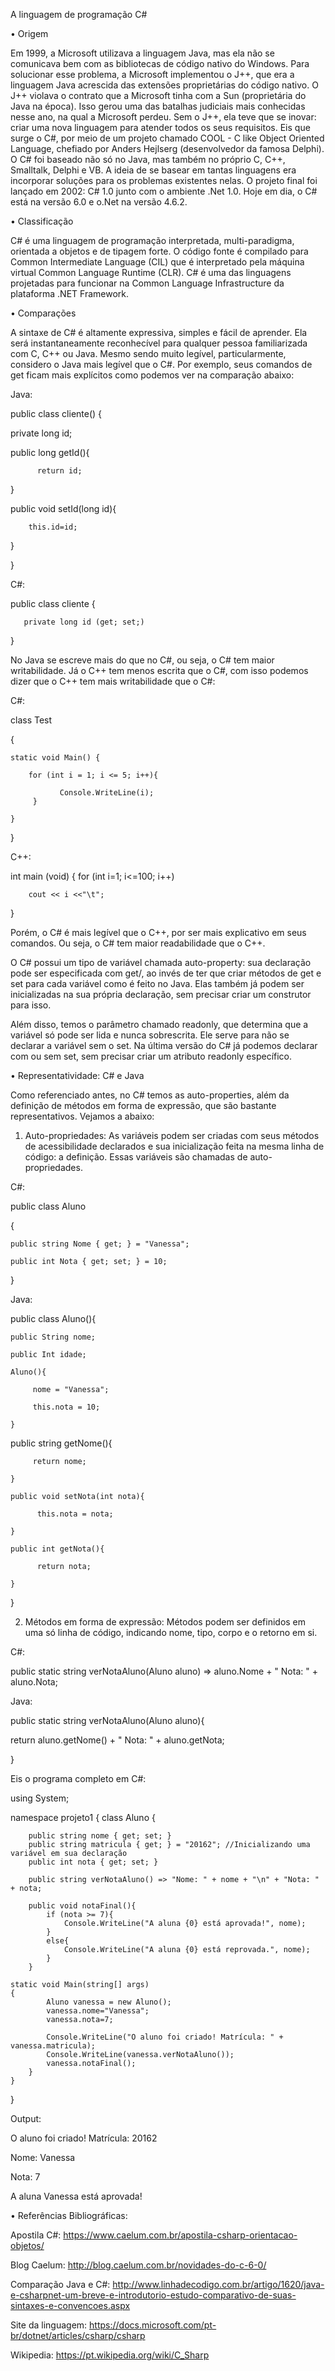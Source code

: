 A linguagem de programação C#

•	Origem

Em 1999, a Microsoft utilizava a linguagem Java, mas ela não se comunicava bem com as bibliotecas de código nativo do Windows. Para solucionar esse problema, a Microsoft implementou o J++, que era a linguagem Java acrescida das extensões proprietárias do código nativo. 
O J++ violava o contrato que a Microsoft tinha com a Sun (proprietária do Java na época). Isso gerou uma das batalhas judiciais mais conhecidas nesse ano, na qual a Microsoft perdeu. Sem o J++, ela teve que se inovar: criar uma nova linguagem para atender todos os seus requisitos. Eis que surge o C#, por meio de um projeto chamado COOL - C like Object Oriented Language, chefiado por Anders Hejlserg (desenvolvedor da famosa Delphi). 
O C# foi baseado não só no Java, mas também no próprio C, C++, Smalltalk, Delphi e VB. A ideia de se basear em tantas linguagens era incorporar soluções para os problemas existentes nelas.
O projeto final foi lançado em 2002: C# 1.0 junto com o ambiente .Net 1.0. Hoje em dia, o C# está na versão 6.0 e o.Net na versão 4.6.2.


•	Classificação

C# é uma linguagem de programação interpretada, multi-paradigma, orientada a objetos e de tipagem forte. O código fonte é compilado para Common Intermediate Language (CIL) que é interpretado pela máquina virtual Common Language Runtime (CLR). C# é uma das linguagens projetadas para funcionar na Common Language Infrastructure da plataforma .NET Framework. 


•	Comparações

A sintaxe de C# é altamente expressiva, simples e fácil de aprender. Ela será instantaneamente reconhecível para qualquer pessoa familiarizada com C, C++ ou Java. 
Mesmo sendo muito legível, particularmente, considero o Java mais legível que o C#. Por exemplo, seus comandos de get ficam mais explícitos como podemos ver na comparação abaixo:

Java:

public class cliente() {

private long id;

public long getId(){

          return id;
	  
}

public void setId(long id){

        this.id=id;
}

}

C#:

public class cliente {

       private long id (get; set;)
}

No Java se escreve mais do que no C#, ou seja, o C# tem maior writabilidade. 
Já o C++ tem menos escrita que o C#, com isso podemos dizer que o C++ tem mais writabilidade que o C#:

C#:

class Test

{

    static void Main() {
    
        for (int i = 1; i <= 5; i++){
		
               Console.WriteLine(i);
         }
	 
    }
    
}

C++:

int main (void)
{
    for (int i=1; i<=100; i++)
	
        cout << i <<"\t";  
		
}

Porém, o C# é mais legível que o C++, por ser mais explicativo em seus comandos. Ou seja, o C# tem maior readabilidade que o C++.

O C# possui um tipo de variável chamada auto-property: sua declaração pode ser especificada com get/, ao invés de ter que criar métodos de get e set para cada variável como é feito no Java. Elas também já podem ser inicializadas na sua própria declaração, sem precisar criar um construtor para isso.

Além disso, temos o parâmetro chamado readonly, que determina que a variável só pode ser lida e nunca sobrescrita. Ele serve para não se declarar a variável sem o set. Na última versão do C# já podemos declarar com ou sem set, sem precisar criar um atributo readonly específico.


•	Representatividade: C# e Java

Como referenciado antes, no C# temos as auto-properties, além da definição de métodos em forma de expressão, que são bastante representativos. Vejamos a abaixo:

1)	Auto-propriedades: As variáveis podem ser criadas com seus métodos de acessibilidade declarados e sua inicialização feita na mesma linha de código: a definição.
Essas variáveis são chamadas de auto-propriedades.

C#:

public class Aluno

{

    public string Nome { get; } = "Vanessa";
	
    public int Nota { get; set; } = 10;
    
}


Java:

public class Aluno(){

    public String nome;
	
    public Int idade;
	
    Aluno(){
	
         nome = "Vanessa";
		 
         this.nota = 10;
		 
    }
    
   public string getNome(){
   
         return nome;
		 
    }
    
    public void setNota(int nota){
	
          this.nota = nota;
		  
    }
    
    public int getNota(){
	
          return nota;
		  
    }
    
}

2)	Métodos em forma de expressão: Métodos podem ser definidos em uma só linha de código, indicando nome, tipo, corpo e o retorno em si. 

C#:

public static string verNotaAluno(Aluno aluno) => aluno.Nome + " Nota: " + aluno.Nota;


Java:

public static string verNotaAluno(Aluno aluno){

   return aluno.getNome() + " Nota: " + aluno.getNota;
   
}


Eis o programa completo em C#:

using System;

namespace projeto1
{
    class Aluno
    {
       
        public string nome { get; set; } 
        public string matricula { get; } = "20162"; //Inicializando uma variável em sua declaração
        public int nota { get; set; }

        public string verNotaAluno() => "Nome: " + nome + "\n" + "Nota: " + nota;

        public void notaFinal(){
            if (nota >= 7){
                Console.WriteLine("A aluna {0} está aprovada!", nome);
            }
            else{
                Console.WriteLine("A aluna {0} está reprovada.", nome);
            }
        } 

    static void Main(string[] args)
    {
            Aluno vanessa = new Aluno();
            vanessa.nome="Vanessa";
            vanessa.nota=7;

            Console.WriteLine("O aluno foi criado! Matrícula: " +    vanessa.matricula);
            Console.WriteLine(vanessa.verNotaAluno());
            vanessa.notaFinal();
        }
    }
}


Output:

O aluno foi criado! Matrícula: 20162

Nome: Vanessa

Nota: 7 

A aluna Vanessa está aprovada! 


•	Referências Bibliográficas:

Apostila C#: <https://www.caelum.com.br/apostila-csharp-orientacao-objetos/>

Blog Caelum: <http://blog.caelum.com.br/novidades-do-c-6-0/>

Comparação Java e C#: <http://www.linhadecodigo.com.br/artigo/1620/java-e-csharpnet-um-breve-e-introdutorio-estudo-comparativo-de-suas-sintaxes-e-convencoes.aspx>

Site da linguagem: <https://docs.microsoft.com/pt-br/dotnet/articles/csharp/csharp>

Wikipedia: <https://pt.wikipedia.org/wiki/C_Sharp>
